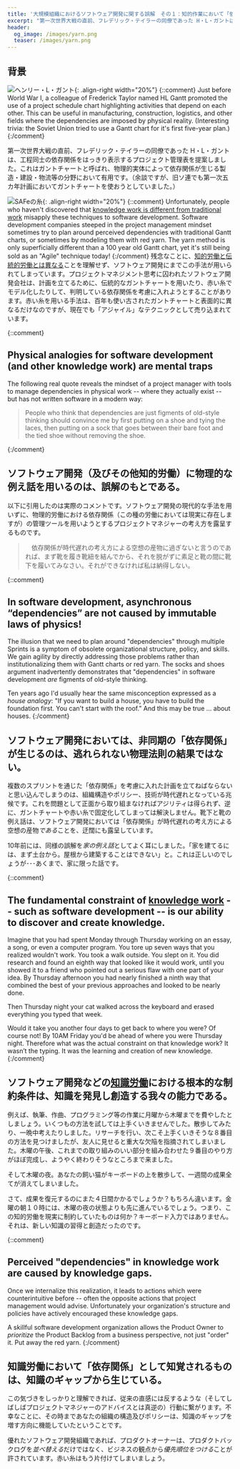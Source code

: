 ```yaml
---
title: '大規模組織におけるソフトウェア開発に関する誤解　その１：知的作業において「依存関係」が生じるのは、逃れられない物理法則の結果なのか？'
excerpt: "第一次世界大戦の直前、フレデリック・テイラーの同僚であった H・L・ガントは、工程同士の依存関係をはっきり表示するプロジェクト管理表を提案しました。これはガントチャートと呼ばれ、物理的実体によって依存関係が生じる製造・建設・物流等の分野において有用です。"
header:
  og_image: /images/yarn.png
  teaser: /images/yarn.png
---
```


## 背景

![ヘンリー・L・ガント](../images/henry-l-gantt.jpg){: .align-right width="20%"}
{::comment}
Just before World War I, a colleague of Frederick Taylor named HL Gantt promoted the use of a project schedule chart highlighting activities that depend on each other.  This can be useful in manufacturing, construction, logistics, and other fields where the dependencies are imposed by physical reality.  (Interesting trivia: the Soviet Union tried to use a Gantt chart for it's first five-year plan.)
{:/comment}

第一次世界大戦の直前、フレデリック・テイラーの同僚であった H・L・ガントは、工程同士の依存関係をはっきり表示するプロジェクト管理表を提案しました。これはガントチャートと呼ばれ、物理的実体によって依存関係が生じる製造・建設・物流等の分野において有用です。（余談ですが、旧ソ連でも第一次五カ年計画においてガントチャートを使おうとしていました。）

![SAFeの糸](../images/yarn.svg){: .align-right width="20%"}
{::comment}
Unfortunately, people who haven't discovered that [knowledge work is different from traditional work](/how-is-knowledge-work-different) misapply these techniques to software development.  Software development companies steeped in the project management mindset sometimes try to plan around perceived dependencies with traditional Gantt charts, or sometimes by modeling them with red yarn.  The yarn method is only superficially different than a 100 year old Gantt chart, yet it's still being sold as an "Agile" technique today!
{:/comment}
残念なことに、[知的労働と伝統的労働とは異なる](/how-is-knowledge-work-different-jp)ことを理解せず、ソフトウェア開発にまでこの手法が用いられてしまっています。プロジェクトマネジメント思考に囚われたソフトウェア開発会社は、計画を立てるために、伝統的なガントチャートを用いたり、赤い糸でモデル化したりして、判明している依存関係を考慮に入れようとすることがあります。赤い糸を用いる手法は、百年も使い古されたガントチャートと表面的に異なるだけなのですが、現在でも「アジャイル」なテクニックとして売り込まれています。

{::comment}
## Physical analogies for software development (and other knowledge work) are mental traps
The following real quote reveals the mindset of a project manager with tools to manage dependencies in physical work -- where they actually exist -- but has not written software in a modern way:

> People who think that dependencies are just figments of old-style thinking should convince me by first putting on a shoe and tying the laces, then putting on a sock that goes between their bare foot and the tied shoe without removing the shoe.

{:/comment}

##  ソフトウェア開発（及びその他知的労働）に物理的な例え話を用いるのは、誤解のもとである。

以下に引用したのは実際のコメントです。ソフトウェア開発の現代的な手法を用いずに、物理的労働における依存関係（この種の労働においては現実に存在しますが）の管理ツールを用いようとするプロジェクトマネジャーの考え方を露呈するものです。

>　依存関係が時代遅れの考え方による空想の産物に過ぎないと言うのであれば、まず靴を履き靴紐を結んでから、それを脱がずに素足と靴の間に靴下を履いてみなさい。それができなければ私は納得しない。

{::comment}
## In software development, asynchronous “dependencies” are not caused by immutable laws of physics!

The illusion that we need to plan around "dependencies" through multiple Sprints is a symptom of obsolete organizational structure, policy, and skills. We gain agility by directly addressing those problems rather than institutionalizing them with Gantt charts or red yarn.  The socks and shoes argument inadvertently demonstrates that "dependencies" in software development *are* figments of old-style thinking.

Ten years ago I'd usually hear the same misconception expressed as a *house analogy*:  "If you want to build a house, you have to build the foundation first.  You can't start with the roof."  And this may be true ... about houses.
{:/comment}

## ソフトウェア開発においては、非同期の「依存関係」が生じるのは、逃れられない物理法則の結果ではない。

複数のスプリントを通じた「依存関係」を考慮に入れた計画を立てねばならないと思い込んでしまうのは、組織構造やポリシー、技術が時代遅れとなっている兆候です。これを問題として正面から取り組まなければアジリティは得られず、逆に、ガントチャートや赤い糸で固定化してしまっては解決しません。靴下と靴の例え話は、ソフトウェア開発においては「依存関係」が時代遅れの考え方による空想の産物*である*ことを、迂闊にも露呈しています。

10年前には、同様の誤解を*家の例え話*としてよく耳にしました。「家を建てるには、まず土台から。屋根から建築することはできない」と。これは正しいのでしょうが･･･あくまで、家に限った話です。 


{::comment}
## The fundamental constraint of [knowledge work](/how-is-knowledge-work-different) -- such as software development -- is our ability to discover and create knowledge. 

Imagine that you had spent Monday through Thursday working on an essay, a song, or even a computer program.  You tore up seven ways that you realized wouldn't work.  You took a walk outside.  You slept on it.  You did research and found an eighth way that looked like it would work, until you showed it to a friend who pointed out a serious flaw with one part of your idea.  By Thursday afternoon you had nearly finished a ninth way that combined the best of your previous approaches and looked to be nearly done.

Then Thursday night your cat walked across the keyboard and erased everything you typed that week.

Would it take you another four days to get back to where you were?  Of course not!  By 10AM Friday you'd be ahead of where you were Thursday night.  Therefore what was the actual constraint on that knowledge work? It wasn’t the typing. It was the learning and creation of new knowledge.
{:/comment}


## ソフトウェア開発などの[知識労働](/how-is-knowledge-work-different-jp)における根本的な制約条件は、知識を発見し創造する我々の能力である。

例えば、執筆、作曲、プログラミング等の作業に月曜から木曜までを費やしたとしましょう。いくつもの方法を試しては上手くいきませんでした。散歩してみたり、一晩中考えたりしました。リサーチを行い、次こそ上手くいきそうな８番目の方法を見つけましたが、友人に見せると重大な欠陥を指摘されてしまいました。木曜の午後、これまでの取り組みのいい部分を組み合わせた９番目のやり方がほぼ完成し、ようやく終わりそうなところまで来ました。

そして木曜の夜。あなたの飼い猫がキーボードの上を散歩して、一週間の成果全てが消えてしまいました。

さて、成果を復元するのにまた４日間かかるでしょうか？もちろん違います。金曜の朝１０時には、木曜の夜の状態よりも先に進んでいるでしょう。つまり、この知的労働を現実に制約していたものは何か？キーボード入力ではありません。それは、新しい知識の習得と創造だったのです。


{::comment}
## Perceived "dependencies" in knowledge work are caused by knowledge gaps.

Once we internalize this realization, it leads to actions which were counterintuitive before -- often the opposite actions that project management would advise.  Unfortunately your organization's structure and policies have actively encouraged these knowledge gaps. 

A skillful software development organization allows the Product Owner to *prioritize* the Product Backlog from a business perspective, not just "order" it.  Put away the red yarn.
{:/comment}

## 知識労働において「依存関係」として知覚されるものは、知識のギャップから生じている。

この気づきをしっかりと理解できれば、従来の直感には反するような（そしてしばしばプロジェクトマネジャーのアドバイスとは真逆の）行動に繋がります。不幸なことに、その時まであなたの組織の構造及びポリシーは、知識のギャップを増す方向に機能していたということです。

優れたソフトウェア開発組織であれば、プロダクトオーナーは、プロダクトバックログを*並べ替える*だけではなく、ビジネスの観点から*優先順位をつける*ことが許されています。赤い糸はもう片付けてしまいましょう。

